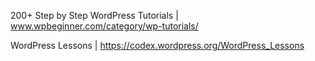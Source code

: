 
200+ Step by Step WordPress Tutorials | www.wpbeginner.com/category/wp-tutorials/

WordPress Lessons | https://codex.wordpress.org/WordPress_Lessons
